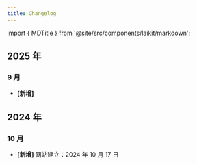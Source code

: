 ```yaml
---
title: Changelog
---
```


import { MDTitle } from '@site/src/components/laikit/markdown';

<MDTitle title="Changelog" description="Changelog of the website" />

## 2025 年

### 9 月

- **[新增]** 

## 2024 年

### 10 月

- **[新增]** 网站建立：2024 年 10 月 17 日
